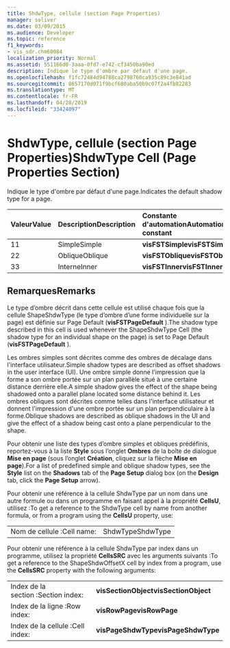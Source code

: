 ```yaml
---
title: ShdwType, cellule (section Page Properties)
manager: soliver
ms.date: 03/09/2015
ms.audience: Developer
ms.topic: reference
f1_keywords:
- vis_sdr.chm60084
localization_priority: Normal
ms.assetid: 551166d0-3aaa-0fd7-e742-cf3450ba90ed
description: Indique le type d'ombre par défaut d'une page.
ms.openlocfilehash: f1fc72484d94788ca2798760ca935c89c3e841ad
ms.sourcegitcommit: 8657170d071f9bcf680aba50b9c07f2a4fb82283
ms.translationtype: MT
ms.contentlocale: fr-FR
ms.lasthandoff: 04/28/2019
ms.locfileid: "33424097"
---
```

# <a name="shdwtype-cell-page-properties-section"></a><span data-ttu-id="bea5a-103">ShdwType, cellule (section Page Properties)</span><span class="sxs-lookup"><span data-stu-id="bea5a-103">ShdwType Cell (Page Properties Section)</span></span>

<span data-ttu-id="bea5a-104">Indique le type d'ombre par défaut d'une page.</span><span class="sxs-lookup"><span data-stu-id="bea5a-104">Indicates the default shadow type for a page.</span></span>
  
|<span data-ttu-id="bea5a-105">**Valeur**</span><span class="sxs-lookup"><span data-stu-id="bea5a-105">**Value**</span></span>|<span data-ttu-id="bea5a-106">**Description**</span><span class="sxs-lookup"><span data-stu-id="bea5a-106">**Description**</span></span>|<span data-ttu-id="bea5a-107">**Constante d'automation**</span><span class="sxs-lookup"><span data-stu-id="bea5a-107">**Automation constant**</span></span>|
|:-----|:-----|:-----|
| <span data-ttu-id="bea5a-108">1</span><span class="sxs-lookup"><span data-stu-id="bea5a-108">1</span></span>  <br/> | <span data-ttu-id="bea5a-109">Simple</span><span class="sxs-lookup"><span data-stu-id="bea5a-109">Simple</span></span>  <br/> |<span data-ttu-id="bea5a-110">**visFSTSimple**</span><span class="sxs-lookup"><span data-stu-id="bea5a-110">**visFSTSimple**</span></span> <br/> |
| <span data-ttu-id="bea5a-111">2</span><span class="sxs-lookup"><span data-stu-id="bea5a-111">2</span></span>  <br/> | <span data-ttu-id="bea5a-112">Oblique</span><span class="sxs-lookup"><span data-stu-id="bea5a-112">Oblique</span></span>  <br/> |<span data-ttu-id="bea5a-113">**visFSTOblique**</span><span class="sxs-lookup"><span data-stu-id="bea5a-113">**visFSTOblique**</span></span> <br/> |
|<span data-ttu-id="bea5a-114">3</span><span class="sxs-lookup"><span data-stu-id="bea5a-114">3</span></span>  <br/> |<span data-ttu-id="bea5a-115">Interne</span><span class="sxs-lookup"><span data-stu-id="bea5a-115">Inner</span></span>  <br/> |<span data-ttu-id="bea5a-116">**visFSTInner**</span><span class="sxs-lookup"><span data-stu-id="bea5a-116">**visFSTInner**</span></span> <br/> |
   
## <a name="remarks"></a><span data-ttu-id="bea5a-117">Remarques</span><span class="sxs-lookup"><span data-stu-id="bea5a-117">Remarks</span></span>

 <span data-ttu-id="bea5a-118">Le type d’ombre décrit dans cette cellule est utilisé chaque fois que la cellule ShapeShdwType (le type d’ombre d’une forme individuelle sur la page) est définie sur Page Default (**visFSTPageDefault** ).</span><span class="sxs-lookup"><span data-stu-id="bea5a-118">The shadow type described in this cell is used whenever the ShapeShdwType Cell (the shadow type for an individual shape on the page) is set to Page Default (**visFSTPageDefault** ).</span></span> 
  
<span data-ttu-id="bea5a-119">Les ombres simples sont décrites comme des ombres de décalage dans l'interface utilisateur.</span><span class="sxs-lookup"><span data-stu-id="bea5a-119">Simple shadow types are described as offset shadows in the user interface (UI).</span></span> <span data-ttu-id="bea5a-120">Une ombre simple donne l'impression que la forme a son ombre portée sur un plan parallèle situé à une certaine distance derrière elle.</span><span class="sxs-lookup"><span data-stu-id="bea5a-120">A simple shadow gives the effect of the shape being shadowed onto a parallel plane located some distance behind it.</span></span> <span data-ttu-id="bea5a-121">Les ombres obliques sont décrites comme telles dans l'interface utilisateur et donnent l'impression d'une ombre portée sur un plan perpendiculaire à la forme.</span><span class="sxs-lookup"><span data-stu-id="bea5a-121">Oblique shadows are described as oblique shadows in the UI and give the effect of a shadow being cast onto a plane perpendicular to the shape.</span></span> 
  
<span data-ttu-id="bea5a-122">Pour obtenir une liste des types d’ombre simples et obliques prédéfinis, reportez-vous à la liste **Style** sous l’onglet **Ombres** de la boîte de dialogue **Mise en page** (sous l’onglet **Création**, cliquez sur la flèche **Mise en page**).</span><span class="sxs-lookup"><span data-stu-id="bea5a-122">For a list of predefined simple and oblique shadow types, see the **Style** list on the **Shadows** tab of the **Page Setup** dialog box (on the **Design** tab, click the **Page Setup** arrow).</span></span> 
  
<span data-ttu-id="bea5a-123">Pour obtenir une référence à la cellule ShdwType par un nom dans une autre formule ou dans un programme en faisant appel à la propriété **CellsU**, utilisez :</span><span class="sxs-lookup"><span data-stu-id="bea5a-123">To get a reference to the ShdwType cell by name from another formula, or from a program using the **CellsU** property, use:</span></span> 
  
|||
|:-----|:-----|
| <span data-ttu-id="bea5a-124">Nom de cellule :</span><span class="sxs-lookup"><span data-stu-id="bea5a-124">Cell name:</span></span>  <br/> | <span data-ttu-id="bea5a-125">ShdwType</span><span class="sxs-lookup"><span data-stu-id="bea5a-125">ShdwType</span></span>  <br/> |
   
<span data-ttu-id="bea5a-126">Pour obtenir une référence à la cellule ShdwType par index dans un programme, utilisez la propriété **CellsSRC** avec les arguments suivants :</span><span class="sxs-lookup"><span data-stu-id="bea5a-126">To get a reference to the ShapeShdwOffsetX cell by index from a program, use the **CellsSRC** property with the following arguments:</span></span> 
  
|||
|:-----|:-----|
| <span data-ttu-id="bea5a-127">Index de la section :</span><span class="sxs-lookup"><span data-stu-id="bea5a-127">Section index:</span></span>  <br/> |<span data-ttu-id="bea5a-128">**visSectionObject**</span><span class="sxs-lookup"><span data-stu-id="bea5a-128">**visSectionObject**</span></span> <br/> |
| <span data-ttu-id="bea5a-129">Index de la ligne :</span><span class="sxs-lookup"><span data-stu-id="bea5a-129">Row index:</span></span>  <br/> |<span data-ttu-id="bea5a-130">**visRowPage**</span><span class="sxs-lookup"><span data-stu-id="bea5a-130">**visRowPage**</span></span> <br/> |
| <span data-ttu-id="bea5a-131">Index de la cellule :</span><span class="sxs-lookup"><span data-stu-id="bea5a-131">Cell index:</span></span>  <br/> |<span data-ttu-id="bea5a-132">**visPageShdwType**</span><span class="sxs-lookup"><span data-stu-id="bea5a-132">**visPageShdwType**</span></span> <br/> |
   

